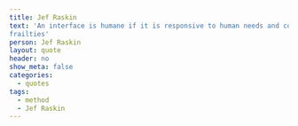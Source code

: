 ```yaml
---
title: Jef Raskin
text: 'An interface is humane if it is responsive to human needs and considerate of human
frailties'
person: Jef Raskin
layout: quote
header: no
show_meta: false
categories:
  - quotes
tags:
  - method
  - Jef Raskin
---
```

